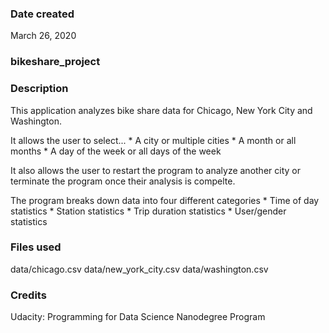 ### Date created
March 26, 2020

### bikeshare_project

### Description
This application analyzes bike share data for Chicago, New York City and Washington. 

It allows the user to select...
	* A city or multiple cities
	* A month or all months 
	* A day of the week or all days of the week 

It also allows the user to restart the program to analyze another city or terminate the program once their analysis is compelte.

The program breaks down data into four different categories
	* Time of day statistics
	* Station statistics
	* Trip duration statistics
	* User/gender statistics

### Files used
data/chicago.csv
data/new_york_city.csv
data/washington.csv

### Credits
Udacity: Programming for Data Science Nanodegree Program


